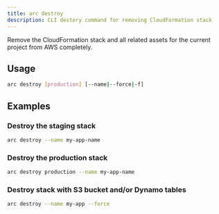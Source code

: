 ```yaml
---
title: arc destroy
description: CLI destory command for removing CloudFormation stack
---
```


Remove the CloudFormation stack and all related assets for the current project from AWS completely.

## Usage

```bash
arc destroy [production] [--name|--force|-f]
```

## Examples

### Destroy the staging stack

```bash
arc destroy --name my-app-name
```

### Destroy the production stack

```bash
arc destroy production --name my-app-name
```

### Destroy stack with S3 bucket and/or Dynamo tables

```bash
arc destroy --name my-app --force
```
